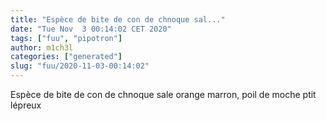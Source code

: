 ```yaml
---
title: "Espèce de bite de con de chnoque sal..."
date: "Tue Nov  3 00:14:02 CET 2020"
tags: ["fuu", "pipotron"]
author: m1ch3l
categories: ["generated"]
slug: "fuu/2020-11-03-00:14:02"
---
```


Espèce de bite de con de chnoque sale orange marron, poil de moche ptit lépreux
